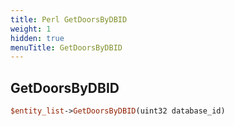 ```yaml
---
title: Perl GetDoorsByDBID
weight: 1
hidden: true
menuTitle: GetDoorsByDBID
---
```

## GetDoorsByDBID
```perl
$entity_list->GetDoorsByDBID(uint32 database_id)
```